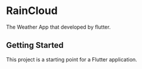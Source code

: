 # RainCloud

The Weather App that developed by flutter.

## Getting Started

This project is a starting point for a Flutter application.

